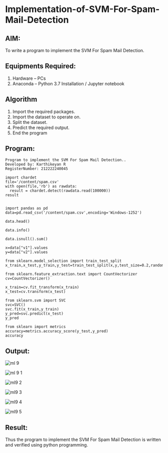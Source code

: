 # Implementation-of-SVM-For-Spam-Mail-Detection

## AIM:
To write a program to implement the SVM For Spam Mail Detection.

## Equipments Required:
1. Hardware – PCs
2. Anaconda – Python 3.7 Installation / Jupyter notebook

## Algorithm
1. Import the required packages.
2. Import the dataset to operate on.
3. Split the dataset.
4. Predict the required output.
5. End the program

## Program:
```
Program to implement the SVM For Spam Mail Detection..
Developed by: Karthikeyan R
RegisterNumber: 212222240045

import chardet
file='/content/spam.csv'
with open(file,'rb') as rawdata:
  result = chardet.detect(rawdata.read(100000))
result


import pandas as pd
data=pd.read_csv('/content/spam.csv',encoding='Windows-1252')

data.head()

data.info()

data.isnull().sum()

x=data["v1"].values
y=data["v2"].values

from sklearn.model_selection import train_test_split
x_train,x_test,y_train,y_test=train_test_split(x,y,test_size=0.2,random_state=0)

from sklearn.feature_extraction.text import CountVectorizer
cv=CountVectorizer()

x_train=cv.fit_transform(x_train)
x_test=cv.transform(x_test)

from sklearn.svm import SVC
svc=SVC()
svc.fit(x_train,y_train)
y_pred=svc.predict(x_test)
y_pred

from sklearn import metrics
accuracy=metrics.accuracy_score(y_test,y_pred)
accuracy
```

## Output:
![ml 9](https://github.com/karthikeyan-R16/Implementation-of-SVM-For-Spam-Mail-Detection/assets/119421232/1a3fc1e6-5f8e-4063-9d7c-45235dbf202d)

![ml 9 1](https://github.com/karthikeyan-R16/Implementation-of-SVM-For-Spam-Mail-Detection/assets/119421232/5077077a-de65-4c68-8676-0236ceb287c0)

![ml9 2](https://github.com/karthikeyan-R16/Implementation-of-SVM-For-Spam-Mail-Detection/assets/119421232/2aa26181-3686-41fd-aee6-0489611fad51)

![ml9 3](https://github.com/karthikeyan-R16/Implementation-of-SVM-For-Spam-Mail-Detection/assets/119421232/579b17c9-c820-4d1c-9b79-0dbf614b7416)

![ml9 4](https://github.com/karthikeyan-R16/Implementation-of-SVM-For-Spam-Mail-Detection/assets/119421232/8b3b6e11-86d6-4901-af62-38c7d94ab58f)

![ml9 5](https://github.com/karthikeyan-R16/Implementation-of-SVM-For-Spam-Mail-Detection/assets/119421232/d1edce1f-69ca-4a06-a270-f4633ac746ae)

## Result:
Thus the program to implement the SVM For Spam Mail Detection is written and verified using python programming.
